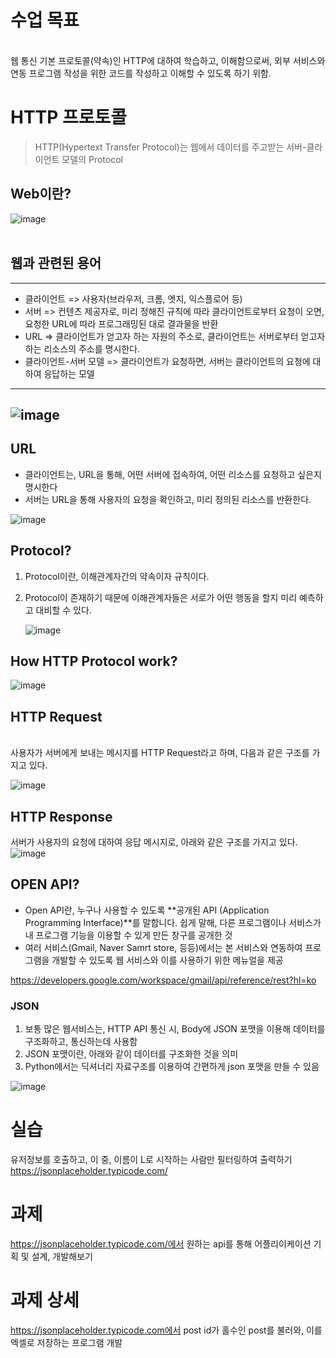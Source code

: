 # 수업 목표
<br>
웹 통신 기본 프로토콜(약속)인 HTTP에 대하여 학습하고, 이해함으로써, 외부 서비스와 연동 프로그램 작성을 위한 코드를 작성하고 이해할 수 있도록 하기 위함.<br>     

# HTTP 프로토콜
> HTTP(Hypertext Transfer Protocol)는 웹에서 데이터를 주고받는 서버-클라이언트 모델의 Protocol  

## Web이란?

![image](https://github.com/user-attachments/assets/26bac47c-4abe-4ff2-87ff-ed422989b6f9)  
<br>
## 웹과 관련된 용어
---

- 클라이언트 => 사용자(브라우저, 크롬, 엣지, 익스플로어 등)
- 서버 => 컨텐츠 제공자로, 미리 정해진 규칙에 따라 클라이언트로부터 요청이 오면, 요청한 URL에 따라 프로그래밍된 대로 결과물을 반환
- URL => 클라이언트가 얻고자 하는 자원의 주소로, 클라이언트는 서버로부터 얻고자 하는 리소스의 주소를 명시한다.
- 클라이언트-서버 모델 => 클라이언트가 요청하면, 서버는 클라이언트의 요청에 대하여 응답하는 모델
---
![image](https://github.com/user-attachments/assets/775acedc-c03c-45f0-8d05-3d92eca0448e)
---

## URL

- 클라이언트는, URL을 통해, 어떤 서버에 접속하여, 어떤 리소스를 요청하고 싶은지 명시한다
- 서버는 URL을 통해 사용자의 요청을 확인하고, 미리 정의된 리소스를 반환한다.
  
![image](https://github.com/user-attachments/assets/0d22790b-68bf-45c0-bda0-8089d7b1bd5d)


## Protocol?

1. Protocol이란, 이해관계자간의 약속이자 규칙이다.
2. Protocol이 존재하기 때문에 이해관계자들은 서로가 어떤 행동을 할지 미리 예측하고 대비할 수 있다.

   ![image](https://github.com/user-attachments/assets/9229ffe1-391c-40fd-84f8-38255e2a4586)


## How HTTP Protocol work?

![image](https://github.com/user-attachments/assets/3d86bb0c-46f1-47b6-ba2f-87a8e28ade14)

## HTTP Request
</br>
사용자가 서버에게 보내는 메시지를 HTTP Request라고 하며, 다음과 같은 구조를 가지고 있다.

![image](https://github.com/user-attachments/assets/7c885773-3494-41da-ace8-1c1b2e061500)
## HTTP Response
서버가 사용자의 요청에 대하여 응답 메시지로, 아래와 같은 구조를 가지고 있다.
![image](https://github.com/user-attachments/assets/cfeaffc2-b5ed-4feb-8c69-b85b4430a0ec)


## OPEN API?

- Open API란, 누구나 사용할 수 있도록 **공개된 API (Application Programming Interface)**를 말합니다. 쉽게 말해, 다른 프로그램이나 서비스가 내 프로그램 기능을 이용할 수 있게 만든 창구를 공개한 것
- 여러 서비스(Gmail, Naver Samrt store, 등등)에서는 본 서비스와 연동하여 프로그램을 개발할 수 있도록 웹 서비스와 이를 사용하기 위한 메뉴얼을 제공

https://developers.google.com/workspace/gmail/api/reference/rest?hl=ko

### JSON

1. 보통 많은 웹서비스는, HTTP API 통신 시, Body에 JSON 포맷을 이용해 데이터를 구조화하고, 통신하는데 사용함
2. JSON 포맷이란, 아래와 같이 데이터를 구조화한 것을 의미
3. Python에서는 딕셔너리 자료구조를 이용하여 간편하게 json 포맷을 만들 수 있음
   
![image](https://github.com/user-attachments/assets/d0487612-4429-4658-9d56-5328529ba6bf)


# 실습
유저정보를 호출하고, 이 중, 이름이 L로 시작하는 사람만 필터링하여 출력하기
https://jsonplaceholder.typicode.com/

# 과제

https://jsonplaceholder.typicode.com/에서 원하는 api를 통해 어플리이케이션 기획 및 설계, 개발해보기

# 과제 상세

https://jsonplaceholder.typicode.com에서 post id가 홀수인 post를 불러와, 이를 엑셀로 저장하는 프로그램 개발
